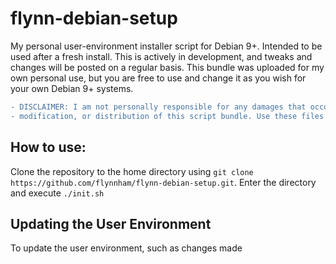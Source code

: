 # flynn-debian-setup
My personal user-environment installer script for Debian 9+. Intended to be used after a fresh install. This is actively in development, and tweaks and changes will be posted on a regular basis. This bundle was uploaded for my own personal use, but you are free to use and change it as you wish for your own Debian 9+ systems.

``` diff
- DISCLAIMER: I am not personally responsible for any damages that occor though the usage,
- modification, or distribution of this script bundle. Use these files at your own risk.
```
## How to use:
Clone the repository to the home directory using `git clone https://github.com/flynnham/flynn-debian-setup.git`.
Enter the directory and execute `./init.sh`

## Updating the User Environment
To update the user environment, such as changes made 
